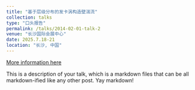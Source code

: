 ```yaml
---
title: "基于层级分布的发卡涡构造壁湍流"
collection: talks
type: "口头报告"
permalink: /talks/2014-02-01-talk-2
venue: "长沙国际会展中心"
date: 2025.7.18-21
location: "长沙, 中国"
---
```


[More information here](http://example2.com)

This is a description of your talk, which is a markdown files that can be all markdown-ified like any other post. Yay markdown!
